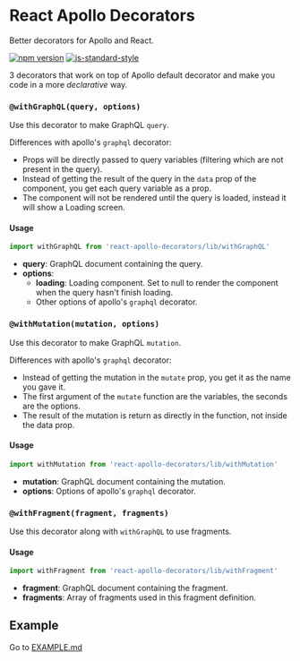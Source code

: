 # React Apollo Decorators

Better decorators for Apollo and React.

[![npm version](https://badge.fury.io/js/react-apollo-decorators.svg)](https://badge.fury.io/js/react-apollo-decorators)
[![js-standard-style](https://img.shields.io/badge/code%20style-standard-brightgreen.svg)](http://standardjs.com/)

3 decorators that work on top of Apollo default decorator and make you code in a more *declarative* way.

### ```@withGraphQL(query, options)```

Use this decorator to make GraphQL ```query```.

Differences with apollo's ```graphql``` decorator:

- Props will be directly passed to query variables (filtering which are not present in the query).
- Instead of getting the result of the query in the ```data``` prop of the component, you get each query variable as a prop.
- The component will not be rendered until the query is loaded, instead it will show a Loading screen.

#### Usage

```js
import withGraphQL from 'react-apollo-decorators/lib/withGraphQL'
```

- **query**: GraphQL document containing the query.
- **options**:
  - **loading**: Loading component. Set to null to render the component when the query hasn't finish loading.
  - Other options of apollo's ```graphql``` decorator.

### ```@withMutation(mutation, options)```

Use this decorator to make GraphQL ```mutation```.

Differences with apollo's ```graphql``` decorator:

- Instead of getting the mutation in the ```mutate``` prop, you get it as the name you gave it.
- The first argument of the ```mutate``` function are the variables, the seconds are the options.
- The result of the mutation is return as directly in the function, not inside the data prop.

#### Usage

```js
import withMutation from 'react-apollo-decorators/lib/withMutation'
```

- **mutation**: GraphQL document containing the mutation.
- **options**: Options of apollo's ```graphql``` decorator.

### ```@withFragment(fragment, fragments)```

Use this decorator along with ```withGraphQL``` to use fragments.

#### Usage

```js
import withFragment from 'react-apollo-decorators/lib/withFragment'
```

- **fragment**: GraphQL document containing the fragment.
- **fragments**: Array of fragments used in this fragment definition.

## Example

Go to [EXAMPLE.md](https://github.com/nicolaslopezj/react-apollo-decorators/blob/master/EXAMPLE.md)
